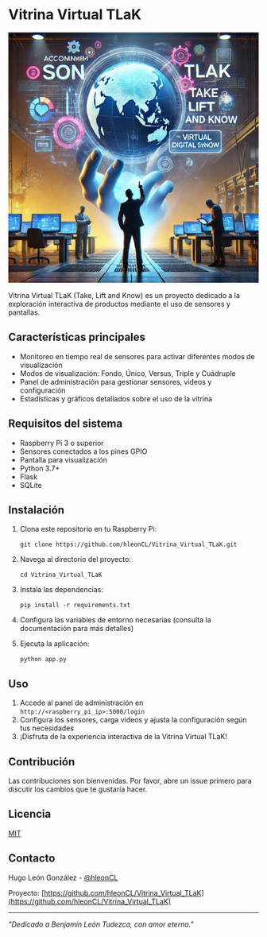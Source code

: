 # Vitrina Virtual TLaK

![Vitrina Virtual TLaK](portada.jpeg)

Vitrina Virtual TLaK (Take, Lift and Know) es un proyecto dedicado a la exploración interactiva de productos mediante el uso de sensores y pantallas.

## Características principales

- Monitoreo en tiempo real de sensores para activar diferentes modos de visualización
- Modos de visualización: Fondo, Único, Versus, Triple y Cuádruple
- Panel de administración para gestionar sensores, videos y configuración
- Estadísticas y gráficos detallados sobre el uso de la vitrina

## Requisitos del sistema

- Raspberry Pi 3 o superior
- Sensores conectados a los pines GPIO
- Pantalla para visualización
- Python 3.7+
- Flask
- SQLite

## Instalación

1. Clona este repositorio en tu Raspberry Pi:
   ```
   git clone https://github.com/hleonCL/Vitrina_Virtual_TLaK.git
   ```

2. Navega al directorio del proyecto:
   ```
   cd Vitrina_Virtual_TLaK
   ```

3. Instala las dependencias:
   ```
   pip install -r requirements.txt
   ```

4. Configura las variables de entorno necesarias (consulta la documentación para más detalles)

5. Ejecuta la aplicación:
   ```
   python app.py
   ```

## Uso

1. Accede al panel de administración en `http://<raspberry_pi_ip>:5000/login`
2. Configura los sensores, carga videos y ajusta la configuración según tus necesidades
3. ¡Disfruta de la experiencia interactiva de la Vitrina Virtual TLaK!

## Contribución

Las contribuciones son bienvenidas. Por favor, abre un issue primero para discutir los cambios que te gustaría hacer.

## Licencia

[MIT](https://choosealicense.com/licenses/mit/)

## Contacto

Hugo León González - [@hleonCL](https://github.com/hleonCL)

Proyecto: [https://github.com/hleonCL/Vitrina_Virtual_TLaK](https://github.com/hleonCL/Vitrina_Virtual_TLaK)

---

*"Dedicado a Benjamín León Tudezca, con amor eterno."*
